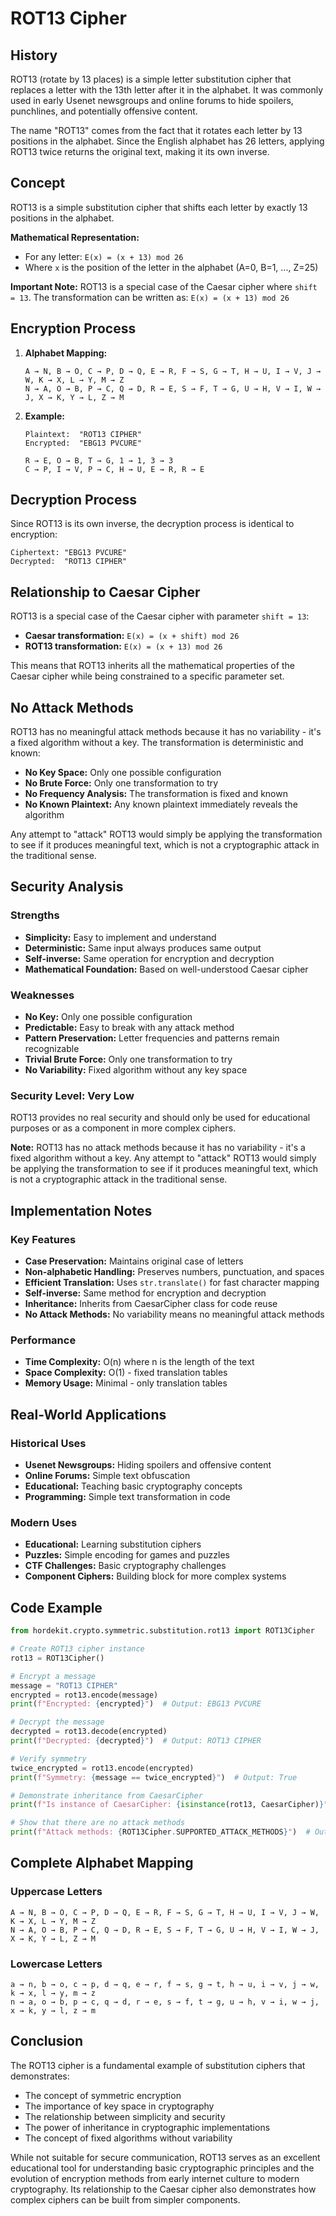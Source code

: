 # ROT13 Cipher

## History

ROT13 (rotate by 13 places) is a simple letter substitution cipher that replaces a letter with the 13th letter after it in the alphabet. It was commonly used in early Usenet newsgroups and online forums to hide spoilers, punchlines, and potentially offensive content.

The name "ROT13" comes from the fact that it rotates each letter by 13 positions in the alphabet. Since the English alphabet has 26 letters, applying ROT13 twice returns the original text, making it its own inverse.

## Concept

ROT13 is a simple substitution cipher that shifts each letter by exactly 13 positions in the alphabet.

**Mathematical Representation:**
- For any letter: `E(x) = (x + 13) mod 26`
- Where `x` is the position of the letter in the alphabet (A=0, B=1, ..., Z=25)

**Important Note:** ROT13 is a special case of the Caesar cipher where `shift = 13`. The transformation can be written as: `E(x) = (x + 13) mod 26`

## Encryption Process

1. **Alphabet Mapping:**
   ```
   A → N, B → O, C → P, D → Q, E → R, F → S, G → T, H → U, I → V, J → W, K → X, L → Y, M → Z
   N → A, O → B, P → C, Q → D, R → E, S → F, T → G, U → H, V → I, W → J, X → K, Y → L, Z → M
   ```

2. **Example:**
   ```
   Plaintext:  "ROT13 CIPHER"
   Encrypted:  "EBG13 PVCURE"
   
   R → E, O → B, T → G, 1 → 1, 3 → 3
   C → P, I → V, P → C, H → U, E → R, R → E
   ```

## Decryption Process

Since ROT13 is its own inverse, the decryption process is identical to encryption:

```
Ciphertext: "EBG13 PVCURE"
Decrypted:  "ROT13 CIPHER"
```

## Relationship to Caesar Cipher

ROT13 is a special case of the Caesar cipher with parameter `shift = 13`:

- **Caesar transformation:** `E(x) = (x + shift) mod 26`
- **ROT13 transformation:** `E(x) = (x + 13) mod 26`

This means that ROT13 inherits all the mathematical properties of the Caesar cipher while being constrained to a specific parameter set.

## No Attack Methods

ROT13 has no meaningful attack methods because it has no variability - it's a fixed algorithm without a key. The transformation is deterministic and known:

- **No Key Space:** Only one possible configuration
- **No Brute Force:** Only one transformation to try
- **No Frequency Analysis:** The transformation is fixed and known
- **No Known Plaintext:** Any known plaintext immediately reveals the algorithm

Any attempt to "attack" ROT13 would simply be applying the transformation to see if it produces meaningful text, which is not a cryptographic attack in the traditional sense.

## Security Analysis

### Strengths
- **Simplicity:** Easy to implement and understand
- **Deterministic:** Same input always produces same output
- **Self-inverse:** Same operation for encryption and decryption
- **Mathematical Foundation:** Based on well-understood Caesar cipher

### Weaknesses
- **No Key:** Only one possible configuration
- **Predictable:** Easy to break with any attack method
- **Pattern Preservation:** Letter frequencies and patterns remain recognizable
- **Trivial Brute Force:** Only one transformation to try
- **No Variability:** Fixed algorithm without any key space

### Security Level: **Very Low**

ROT13 provides no real security and should only be used for educational purposes or as a component in more complex ciphers.

**Note:** ROT13 has no attack methods because it has no variability - it's a fixed algorithm without a key. Any attempt to "attack" ROT13 would simply be applying the transformation to see if it produces meaningful text, which is not a cryptographic attack in the traditional sense.

## Implementation Notes

### Key Features
- **Case Preservation:** Maintains original case of letters
- **Non-alphabetic Handling:** Preserves numbers, punctuation, and spaces
- **Efficient Translation:** Uses `str.translate()` for fast character mapping
- **Self-inverse:** Same method for encryption and decryption
- **Inheritance:** Inherits from CaesarCipher class for code reuse
- **No Attack Methods:** No variability means no meaningful attack methods

### Performance
- **Time Complexity:** O(n) where n is the length of the text
- **Space Complexity:** O(1) - fixed translation tables
- **Memory Usage:** Minimal - only translation tables

## Real-World Applications

### Historical Uses
- **Usenet Newsgroups:** Hiding spoilers and offensive content
- **Online Forums:** Simple text obfuscation
- **Educational:** Teaching basic cryptography concepts
- **Programming:** Simple text transformation in code

### Modern Uses
- **Educational:** Learning substitution ciphers
- **Puzzles:** Simple encoding for games and puzzles
- **CTF Challenges:** Basic cryptography challenges
- **Component Ciphers:** Building block for more complex systems

## Code Example

```python
from hordekit.crypto.symmetric.substitution.rot13 import ROT13Cipher

# Create ROT13 cipher instance
rot13 = ROT13Cipher()

# Encrypt a message
message = "ROT13 CIPHER"
encrypted = rot13.encode(message)
print(f"Encrypted: {encrypted}")  # Output: EBG13 PVCURE

# Decrypt the message
decrypted = rot13.decode(encrypted)
print(f"Decrypted: {decrypted}")  # Output: ROT13 CIPHER

# Verify symmetry
twice_encrypted = rot13.encode(encrypted)
print(f"Symmetry: {message == twice_encrypted}")  # Output: True

# Demonstrate inheritance from CaesarCipher
print(f"Is instance of CaesarCipher: {isinstance(rot13, CaesarCipher)}")  # Output: True

# Show that there are no attack methods
print(f"Attack methods: {ROT13Cipher.SUPPORTED_ATTACK_METHODS}")  # Output: []
```

## Complete Alphabet Mapping

### Uppercase Letters
```
A → N, B → O, C → P, D → Q, E → R, F → S, G → T, H → U, I → V, J → W, K → X, L → Y, M → Z
N → A, O → B, P → C, Q → D, R → E, S → F, T → G, U → H, V → I, W → J, X → K, Y → L, Z → M
```

### Lowercase Letters
```
a → n, b → o, c → p, d → q, e → r, f → s, g → t, h → u, i → v, j → w, k → x, l → y, m → z
n → a, o → b, p → c, q → d, r → e, s → f, t → g, u → h, v → i, w → j, x → k, y → l, z → m
```

## Conclusion

The ROT13 cipher is a fundamental example of substitution ciphers that demonstrates:
- The concept of symmetric encryption
- The importance of key space in cryptography
- The relationship between simplicity and security
- The power of inheritance in cryptographic implementations
- The concept of fixed algorithms without variability

While not suitable for secure communication, ROT13 serves as an excellent educational tool for understanding basic cryptographic principles and the evolution of encryption methods from early internet culture to modern cryptography. Its relationship to the Caesar cipher also demonstrates how complex ciphers can be built from simpler components. 